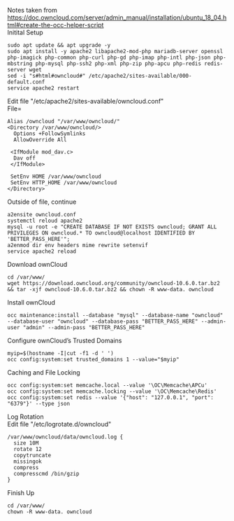 Notes taken from https://doc.owncloud.com/server/admin_manual/installation/ubuntu_18_04.html#create-the-occ-helper-script \
Initital Setup
```
sudo apt update && apt upgrade -y
sudo apt install -y apache2 libapache2-mod-php mariadb-server openssl php-imagick php-common php-curl php-gd php-imap php-intl php-json php-mbstring php-mysql php-ssh2 php-xml php-zip php-apcu php-redis redis-server wget
sed -i "s#html#owncloud#" /etc/apache2/sites-available/000-default.conf
service apache2 restart
```
Edit file "/etc/apache2/sites-available/owncloud.conf" \
File=
```
Alias /owncloud "/var/www/owncloud/"
<Directory /var/www/owncloud/>
  Options +FollowSymlinks
  AllowOverride All

 <IfModule mod_dav.c>
  Dav off
 </IfModule>

 SetEnv HOME /var/www/owncloud
 SetEnv HTTP_HOME /var/www/owncloud
</Directory>
```
Outside of file, continue
```
a2ensite owncloud.conf
systemctl reloud apache2
mysql -u root -e "CREATE DATABASE IF NOT EXISTS owncloud; GRANT ALL PRIVILEGES ON owncloud.* TO owncloud@localhost IDENTIFIED BY 'BETTER_PASS_HERE'";
a2enmod dir env headers mime rewrite setenvif
service apache2 reload
```
Download ownCloud
```
cd /var/www/
wget https://download.owncloud.org/community/owncloud-10.6.0.tar.bz2 && tar -xjf owncloud-10.6.0.tar.bz2 && chown -R www-data. owncloud
```
Install ownCloud
```
occ maintenance:install --database "mysql" --database-name "owncloud" --database-user "owncloud" --database-pass "BETTER_PASS_HERE" --admin-user "admin" --admin-pass "BETTER_PASS_HERE"
```
Configure ownCloud’s Trusted Domains
```
myip=$(hostname -I|cut -f1 -d ' ')
occ config:system:set trusted_domains 1 --value="$myip"
```
Caching and File Locking
```
occ config:system:set memcache.local --value '\OC\Memcache\APCu'
occ config:system:set memcache.locking --value '\OC\Memcache\Redis'
occ config:system:set redis --value '{"host": "127.0.0.1", "port": "6379"}' --type json
```
Log Rotation \
Edit file "/etc/logrotate.d/owncloud"
```
/var/www/owncloud/data/owncloud.log {
  size 10M
  rotate 12
  copytruncate
  missingok
  compress
  compresscmd /bin/gzip
}
```
Finish Up
```
cd /var/www/
chown -R www-data. owncloud
```
